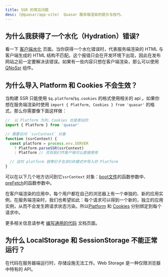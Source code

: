 ```yaml
---
title: SSR 的常见问题
desc: (@quasar/app-vite)  Quasar 服务端渲染的提示与技巧。
---
```


## 为什么我获得了一个水化（Hydration）错误?

看一下 [客户端水化](/quasar-cli-vite/developing-ssr/client-side-hydration) 页面。当你获得一个水化错误时，代表服务端渲染的 HTML 与客户端生成的 HTML 结构不匹配。这个报错只会在开发环境下出现，因此在发布网站之前一定要解决该错误。如果有一些内容只想在客户端渲染，那么可以使用 [QNoSsr](/vue-components/no-ssr) 组件。

## 为什么导入 Platform 和 Cookies 不会生效？
当构建 SSR 只能使用 `$q.platform`/`$q.cookies` 的格式使用相关的 api 。如果你想在服务端渲染时使用 `import { Platform, Cookies } from 'quasar'`  的格式，那么你需要像下面这样做：

```js
//  以 Platform 为列，Cookies 也是类似的
import { Platform } from 'quasar'

// 需要访问 `ssrContext` 对象
function (ssrContext) {
  const platform = process.env.SERVER
    ? Platform.parseSSR(ssrContext)
    : Platform // 否则我们咋客户端可以直接使用

  // 这时 platform 就等价于在非SSR模式中导入的 Platform
}
```

可以在以下几个地方访问到它`ssrContext` 对象：[boot文件](/quasar-cli-vite/boot-files)的函数参数中、[preFetch](/quasar-cli-vite/prefetch-feature)的函数参数中。

在客户端渲染的应用中，每个用户都在自己的浏览器上有一个单独的、新的应用实例，在服务端渲染时，我们也希望如此：每个请求可以得到一个新的，独立的应用实例，从而不会发生跨请求状态污染。所以[Platform](/options/platform-detection) 和 [Cookies](/quasar-plugins/cookies) 分别绑定到每个请求中。


更多相关信息请参考 [编写通用的代码](/quasar-cli-vite/developing-ssr/writing-universal-code) 文档页面。

## 为什么 LocalStorage 和 SessionStorage 不能正常运行？

在代码在服务器端运行时，存储设施无法工作。Web Storage 是一种仅限浏览器中特有的 API。
